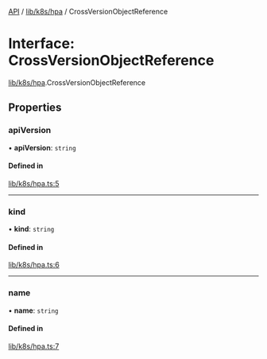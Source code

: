 [API](../API.md) / [lib/k8s/hpa](../modules/lib_k8s_hpa.md) / CrossVersionObjectReference

# Interface: CrossVersionObjectReference

[lib/k8s/hpa](../modules/lib_k8s_hpa.md).CrossVersionObjectReference

## Properties

### apiVersion

• **apiVersion**: `string`

#### Defined in

[lib/k8s/hpa.ts:5](https://github.com/headlamp-k8s/headlamp/blob/072d2509b/frontend/src/lib/k8s/hpa.ts#L5)

___

### kind

• **kind**: `string`

#### Defined in

[lib/k8s/hpa.ts:6](https://github.com/headlamp-k8s/headlamp/blob/072d2509b/frontend/src/lib/k8s/hpa.ts#L6)

___

### name

• **name**: `string`

#### Defined in

[lib/k8s/hpa.ts:7](https://github.com/headlamp-k8s/headlamp/blob/072d2509b/frontend/src/lib/k8s/hpa.ts#L7)
